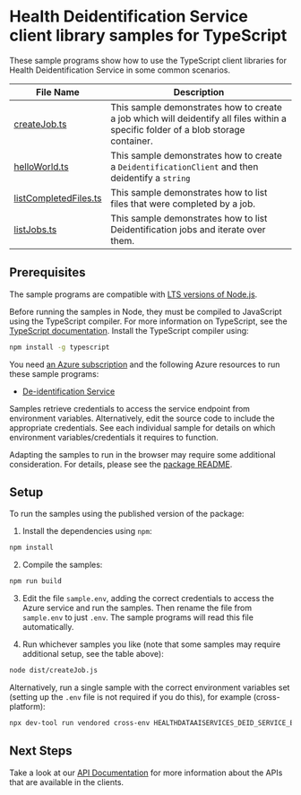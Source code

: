 # Health Deidentification Service client library samples for TypeScript

These sample programs show how to use the TypeScript client libraries for Health Deidentification Service in some common scenarios.

| **File Name**                               | **Description**                                                                                                                    |
| ------------------------------------------- | ---------------------------------------------------------------------------------------------------------------------------------- |
| [createJob.ts][createjob]                   | This sample demonstrates how to create a job which will deidentify all files within a specific folder of a blob storage container. |
| [helloWorld.ts][helloworld]                 | This sample demonstrates how to create a `DeidentificationClient` and then deidentify a `string`                                   |
| [listCompletedFiles.ts][listcompletedfiles] | This sample demonstrates how to list files that were completed by a job.                                                           |
| [listJobs.ts][listjobs]                     | This sample demonstrates how to list Deidentification jobs and iterate over them.                                                  |

## Prerequisites

The sample programs are compatible with [LTS versions of Node.js](https://github.com/nodejs/release#release-schedule).

Before running the samples in Node, they must be compiled to JavaScript using the TypeScript compiler. For more information on TypeScript, see the [TypeScript documentation][typescript]. Install the TypeScript compiler using:

```bash
npm install -g typescript
```

You need [an Azure subscription][freesub] and the following Azure resources to run these sample programs:

- [De-identification Service][createinstance_de-identificationservice]

Samples retrieve credentials to access the service endpoint from environment variables. Alternatively, edit the source code to include the appropriate credentials. See each individual sample for details on which environment variables/credentials it requires to function.

Adapting the samples to run in the browser may require some additional consideration. For details, please see the [package README][package].

## Setup

To run the samples using the published version of the package:

1. Install the dependencies using `npm`:

```bash
npm install
```

2. Compile the samples:

```bash
npm run build
```

3. Edit the file `sample.env`, adding the correct credentials to access the Azure service and run the samples. Then rename the file from `sample.env` to just `.env`. The sample programs will read this file automatically.

4. Run whichever samples you like (note that some samples may require additional setup, see the table above):

```bash
node dist/createJob.js
```

Alternatively, run a single sample with the correct environment variables set (setting up the `.env` file is not required if you do this), for example (cross-platform):

```bash
npx dev-tool run vendored cross-env HEALTHDATAAISERVICES_DEID_SERVICE_ENDPOINT="<healthdataaiservices deid service endpoint>" HEALTHDATAAISERVICES_STORAGE_ACCOUNT_LOCATION="<healthdataaiservices storage account location>" OUTPUT_PREFIX="<output prefix>" node dist/createJob.js
```

## Next Steps

Take a look at our [API Documentation][apiref] for more information about the APIs that are available in the clients.

[createjob]: https://github.com/Azure/azure-sdk-for-js/blob/main/sdk/healthdataaiservices/health-deidentification-rest/samples/v1/typescript/src/createJob.ts
[helloworld]: https://github.com/Azure/azure-sdk-for-js/blob/main/sdk/healthdataaiservices/health-deidentification-rest/samples/v1/typescript/src/helloWorld.ts
[listcompletedfiles]: https://github.com/Azure/azure-sdk-for-js/blob/main/sdk/healthdataaiservices/health-deidentification-rest/samples/v1/typescript/src/listCompletedFiles.ts
[listjobs]: https://github.com/Azure/azure-sdk-for-js/blob/main/sdk/healthdataaiservices/health-deidentification-rest/samples/v1/typescript/src/listJobs.ts
[apiref]: https://learn.microsoft.com/javascript/api/
[freesub]: https://azure.microsoft.com/free/
[createinstance_de-identificationservice]: https://learn.microsoft.com/javascript/api/
[package]: https://github.com/Azure/azure-sdk-for-js/tree/main/sdk/healthdataaiservices/health-deidentification-rest/README.md
[typescript]: https://www.typescriptlang.org/docs/home.html
